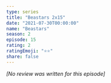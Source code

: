 ```yaml
---
type: series
title: "Beastars 2x15"
date: "2021-07-30T00:00:00"
name: "Beastars"
season: 2
episode: 15
rating: 2
ratingEmoji: "⭐️⭐️"
share: false
---
```


_[No review was written for this episode]_
